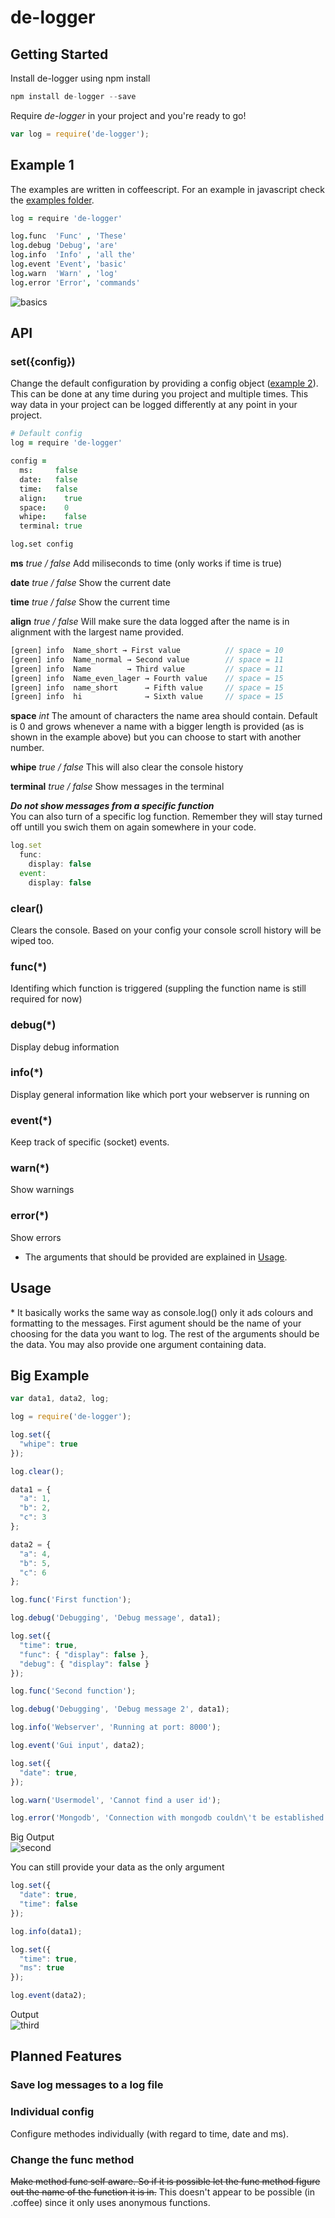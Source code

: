 # de-logger
## Getting Started

Install de-logger using npm install
```javascript
npm install de-logger --save
```

Require _de-logger_ in your project and you're ready to go!
```javascript
var log = require('de-logger');
```

## Example 1
The examples are written in coffeescript. For an example in javascript check the [examples folder](https://github.com/hawkerboy7/de-logger/tree/master/build/examples).
```coffeescript
log = require 'de-logger'

log.func  'Func' , 'These'
log.debug 'Debug', 'are'
log.info  'Info' , 'all the'
log.event 'Event', 'basic'
log.warn  'Warn' , 'log'
log.error 'Error', 'commands'
```
![basics](https://cloud.githubusercontent.com/assets/2284480/6832640/1208953c-d328-11e4-8cba-07487507eade.png)

## API

### set({config})
Change the default configuration by providing a config object ([example 2](https://github.com/hawkerboy7/de-logger/tree/master/build/examples)). This can be done at any time during you project and multiple times. This way data in your project can be logged differently at any point in your project.

```coffeescript
# Default config
log = require 'de-logger'

config =
  ms:     false
  date:   false
  time:   false
  align:    true
  space:    0
  whipe:    false
  terminal: true

log.set config
```
__ms__ _true / false_
Add miliseconds to time (only works if time is true)

__date__ _true / false_
Show the current date

__time__ _true / false_
Show the current time

__align__ _true / false_
Will make sure the data logged after the name is in alignment with the largest name provided.
```javascript
[green] info  Name_short → First value          // space = 10
[green] info  Name_normal → Second value        // space = 11
[green] info  Name        → Third value         // space = 11
[green] info  Name_even_lager → Fourth value    // space = 15
[green] info  name_short      → Fifth value     // space = 15
[green] info  hi              → Sixth value     // space = 15
```
__space__ _int_
The amount of characters the name area should contain. Default is 0 and grows whenever a name with a bigger length is provided (as is shown in the example above) but you can choose to start with another number.

__whipe__ _true / false_
This will also clear the console history

__terminal__ _true / false_
Show messages in the terminal

___Do not show messages from a specific function___<br>
You can also turn of a specific log function. Remember they will stay turned off untill you swich them on again somewhere in your code.
```javascript
log.set
  func:
    display: false
  event:
    display: false
```

### clear()
Clears the console. Based on your config your console scroll history will be wiped too.

### func(*)
Identifing which function is triggered (suppling the function name is still required for now)

### debug(*)
Display debug information

### info(*)
Display general information like which port your webserver is running on

### event(*)
Keep track of specific (socket) events.

### warn(*)
Show warnings

### error(*)
Show errors

* The arguments that should be provided are explained in [Usage](https://github.com/hawkerboy7/de-logger#usage).


## Usage
\* It basically works the same way as console.log() only it ads colours and formatting to the messages. First agument should be the name of your choosing for the data you want to log. The rest of the arguments should be the data. You may also provide one argument containing data.


## Big Example
```javascript
var data1, data2, log;

log = require('de-logger');

log.set({
  "whipe": true
});

log.clear();

data1 = {
  "a": 1,
  "b": 2,
  "c": 3
};

data2 = {
  "a": 4,
  "b": 5,
  "c": 6
};

log.func('First function');

log.debug('Debugging', 'Debug message', data1);

log.set({
  "time": true,
  "func": { "display": false },
  "debug": { "display": false }
});

log.func('Second function');

log.debug('Debugging', 'Debug message 2', data1);

log.info('Webserver', 'Running at port: 8000');

log.event('Gui input', data2);

log.set({
  "date": true,
});

log.warn('Usermodel', 'Cannot find a user id');

log.error('Mongodb', 'Connection with mongodb couldn\'t be established');
```
Big Output<br>
![second](https://cloud.githubusercontent.com/assets/2284480/6828406/f01f685c-d30d-11e4-9f12-9db3fa97743c.png)

You can still provide your data as the only argument
```javascript
log.set({
  "date": true,
  "time": false
});

log.info(data1);

log.set({
  "time": true,
  "ms": true
});

log.event(data2);
```
Output<br>
![third](https://cloud.githubusercontent.com/assets/2284480/6828421/0bf90394-d30e-11e4-9b39-62adfdb8bd74.png)



## Planned Features

### Save log messages to a log file

### Individual config
Configure methodes individually (with regard to time, date and ms).

### Change the func method
~~Make method func self aware. So if it is possible let the func method figure out the name of the function it is in.~~
This doesn't appear to be possible (in .coffee) since it only uses anonymous functions.